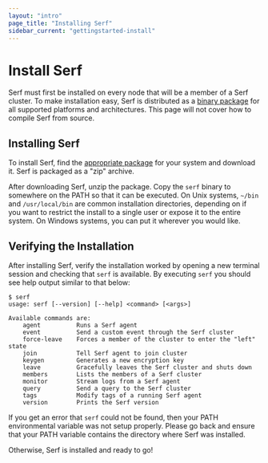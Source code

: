 ```yaml
---
layout: "intro"
page_title: "Installing Serf"
sidebar_current: "gettingstarted-install"
---
```


# Install Serf

Serf must first be installed on every node that will be a member of a
Serf cluster. To make installation easy, Serf is distributed as a
[binary package](/downloads.html) for all supported platforms and
architectures. This page will not cover how to compile Serf from
source.

## Installing Serf

To install Serf, find the [appropriate package](/downloads.html) for
your system and download it. Serf is packaged as a "zip" archive.

After downloading Serf, unzip the package. Copy the `serf` binary to
somewhere on the PATH so that it can be executed. On Unix systems,
`~/bin` and `/usr/local/bin` are common installation directories,
depending on if you want to restrict the install to a single user or
expose it to the entire system. On Windows systems, you can put it wherever
you would like.

## Verifying the Installation

After installing Serf, verify the installation worked by opening a new
terminal session and checking that `serf` is available. By executing
`serf` you should see help output similar to that below:

```
$ serf
usage: serf [--version] [--help] <command> [<args>]

Available commands are:
    agent          Runs a Serf agent
    event          Send a custom event through the Serf cluster
    force-leave    Forces a member of the cluster to enter the "left" state
    join           Tell Serf agent to join cluster
    keygen         Generates a new encryption key
    leave          Gracefully leaves the Serf cluster and shuts down
    members        Lists the members of a Serf cluster
    monitor        Stream logs from a Serf agent
    query          Send a query to the Serf cluster
    tags           Modify tags of a running Serf agent
    version        Prints the Serf version
```

If you get an error that `serf` could not be found, then your PATH
environmental variable was not setup properly. Please go back and ensure
that your PATH variable contains the directory where Serf was installed.

Otherwise, Serf is installed and ready to go!
